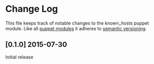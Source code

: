 # Change Log

This file keeps track of notable changes to the known_hosts puppet module.
Like all [puppet modules](https://forge.puppetlabs.com) it adheres to
[semantic versioning](http://semver.org).

## [0.1.0] 2015-07-30

Initial release
